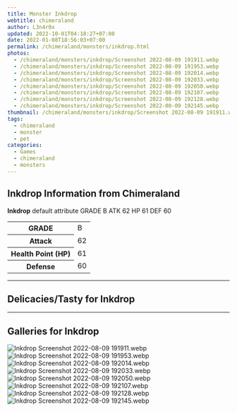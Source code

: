 ```yaml
---
title: Monster Inkdrop
webtitle: chimeraland
author: L3n4r0x
updated: 2022-10-01T04:18:27+07:00
date: 2022-01-08T18:56:03+07:00
permalink: /chimeraland/monsters/inkdrop.html
photos:
  - /chimeraland/monsters/inkdrop/Screenshot 2022-08-09 191911.webp
  - /chimeraland/monsters/inkdrop/Screenshot 2022-08-09 191953.webp
  - /chimeraland/monsters/inkdrop/Screenshot 2022-08-09 192014.webp
  - /chimeraland/monsters/inkdrop/Screenshot 2022-08-09 192033.webp
  - /chimeraland/monsters/inkdrop/Screenshot 2022-08-09 192050.webp
  - /chimeraland/monsters/inkdrop/Screenshot 2022-08-09 192107.webp
  - /chimeraland/monsters/inkdrop/Screenshot 2022-08-09 192128.webp
  - /chimeraland/monsters/inkdrop/Screenshot 2022-08-09 192145.webp
thumbnail: /chimeraland/monsters/inkdrop/Screenshot 2022-08-09 191911.webp
tags:
  - chimeraland
  - monster
  - pet
categories:
  - Games
  - chimeraland
  - monsters
---
```


<section id="bootstrap-wrapper"><link rel="stylesheet" href="https://rawcdn.githack.com/dimaslanjaka/Web-Manajemen/0c3b5aa1813bd4abcd2c11bf3e37928b15c28664/css/bootstrap-5-3-0-alpha3-wrapper.css"/><h2 id="attribute">Inkdrop Information from Chimeraland</h2><p><b>Inkdrop</b> default attribute GRADE B ATK 62 HP 61 DEF 60<table><tr><th>GRADE</th><td>B</td></tr><tr><th>Attack</th><td>62</td></tr><tr><th>Health Point (HP)</th><td>61</td></tr><tr><th>Defense</th><td>60</td></tr></table></p><hr/><h2 id="delicacies">Delicacies/Tasty for Inkdrop</h2><div class="bg-dark text-light"></div><hr/><div id="gallery"><h2>Galleries for Inkdrop</h2><div class="row"><div class="col-lg-6 col-12"><img src="/chimeraland/monsters/inkdrop/Screenshot 2022-08-09 191911.webp" alt="Inkdrop Screenshot 2022-08-09 191911.webp"/></div><div class="col-lg-6 col-12"><img src="/chimeraland/monsters/inkdrop/Screenshot 2022-08-09 191953.webp" alt="Inkdrop Screenshot 2022-08-09 191953.webp"/></div><div class="col-lg-6 col-12"><img src="/chimeraland/monsters/inkdrop/Screenshot 2022-08-09 192014.webp" alt="Inkdrop Screenshot 2022-08-09 192014.webp"/></div><div class="col-lg-6 col-12"><img src="/chimeraland/monsters/inkdrop/Screenshot 2022-08-09 192033.webp" alt="Inkdrop Screenshot 2022-08-09 192033.webp"/></div><div class="col-lg-6 col-12"><img src="/chimeraland/monsters/inkdrop/Screenshot 2022-08-09 192050.webp" alt="Inkdrop Screenshot 2022-08-09 192050.webp"/></div><div class="col-lg-6 col-12"><img src="/chimeraland/monsters/inkdrop/Screenshot 2022-08-09 192107.webp" alt="Inkdrop Screenshot 2022-08-09 192107.webp"/></div><div class="col-lg-6 col-12"><img src="/chimeraland/monsters/inkdrop/Screenshot 2022-08-09 192128.webp" alt="Inkdrop Screenshot 2022-08-09 192128.webp"/></div><div class="col-lg-6 col-12"><img src="/chimeraland/monsters/inkdrop/Screenshot 2022-08-09 192145.webp" alt="Inkdrop Screenshot 2022-08-09 192145.webp"/></div></div></div></section>